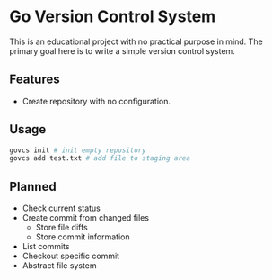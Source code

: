 # Go Version Control System

This is an educational project with no practical purpose in mind.
The primary goal here is to write a simple version control system.

## Features

- Create repository with no configuration.

## Usage

```sh
govcs init # init empty repository
govcs add test.txt # add file to staging area
```

## Planned

- Check current status
- Create commit from changed files
  - Store file diffs
  - Store commit information
- List commits
- Checkout specific commit
- Abstract file system